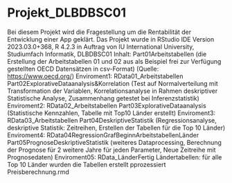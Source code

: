 # Projekt_DLBDBSC01
Bei diesem Projekt wird die Fragestellung um die Rentabilität der Entwicklung einer App geklärt. Das Projekt wurde in RStudio IDE Version 2023.03.0+368, R 4.2.3 in Auftrag von IU International University, Studiumfach Informatik, DLBDBSC01
Inhalt:
Part01Arbeitstabellen (die Erstellung der Arbeitstabellen 01 und 02 aus als Beispiel frei zur Verfügung gestellten OECD Datensätzen in csv-Format) (Quelle: https://www.oecd.org/)
Enviroment1: RData01_Arbeitstabellen
Part02ExplorativeDataanalysis&Korrelation (Test auf Normalverteilung mit Transformation der Variablen, Korrelationsanalyse in Rahmen deskriptiver Statistische Analyse, Zusammenhang getestet bei Inferenzstatistik)
Enviroment2: RData02_Arbeitstabellen
Part03ExplorativeDataanalysis (Statistische Kennzahlen, Tabelle mit Top10 Länder erstellt)
Enviroment3: RData03_Arbeitstabellen 
Part04DeskriptiveStatistik (Regressionsanalyse, deskriptive Statistik: Zeitreihen, Erstellen der Tabellen für die Top 10 Länder)
Enviroment4: RData04RegressionGrafBeginnArbeitstabellenLänder
Part05PrognoseDeskriptiveStatistik (weiteres Dataprocessing, Berechnung der Prognose für 2 weitere Jahre für jeden Parameter, Neue Zeitreihe mit Prognosedaten)
Enviroment05: RData_LänderFertig
Ländertabellen: für alle Top 10 Länder wurden die Tabellen erstellt pprozessiert
Preisberechnung.rmd
